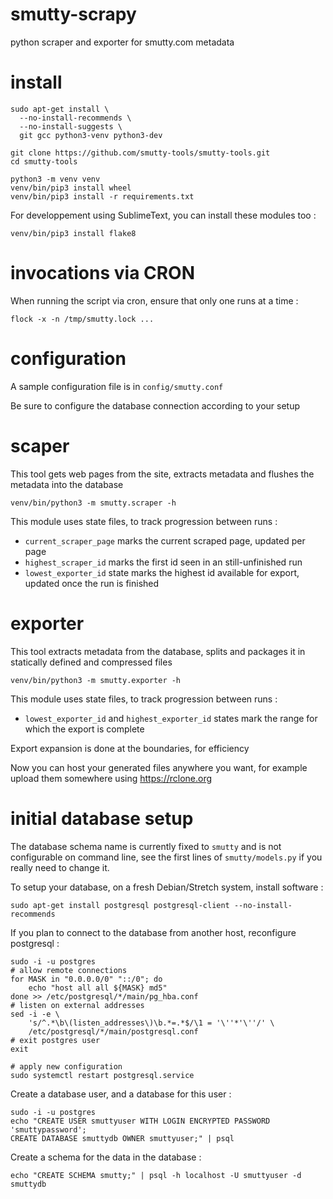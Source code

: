 # smutty-scrapy

python scraper and exporter for smutty.com metadata

# install

    sudo apt-get install \
      --no-install-recommends \
      --no-install-suggests \
      git gcc python3-venv python3-dev

    git clone https://github.com/smutty-tools/smutty-tools.git
    cd smutty-tools

    python3 -m venv venv
    venv/bin/pip3 install wheel
    venv/bin/pip3 install -r requirements.txt

For developpement using SublimeText, you can install these modules too :

    venv/bin/pip3 install flake8

# invocations via CRON

When running the script via cron, ensure that only one runs at a time :

    flock -x -n /tmp/smutty.lock ...

# configuration

A sample configuration file is in `config/smutty.conf`

Be sure to configure the database connection according to your setup

# scaper

This tool gets web pages from the site, extracts metadata and flushes the metadata into the database

    venv/bin/python3 -m smutty.scraper -h

This module uses state files, to track progression between runs :

- `current_scraper_page` marks the current scraped page, updated per page
- `highest_scraper_id` marks the first id seen in an still-unfinished run
- `lowest_exporter_id` state marks the highest id available for export, updated once the run is finished

# exporter

This tool extracts metadata from the database, splits and packages it in statically defined and compressed files

    venv/bin/python3 -m smutty.exporter -h

This module uses state files, to track progression between runs :

- `lowest_exporter_id` and `highest_exporter_id` states mark the range for which the export is complete

Export expansion is done at the boundaries, for efficiency

Now you can host your generated files anywhere you want, for example upload them somewhere using https://rclone.org

# initial database setup

The database schema name is currently fixed to `smutty` and is not configurable
on command line, see the first lines of `smutty/models.py` if you really need to
change it.

To setup your database, on a fresh Debian/Stretch system, install software :

    sudo apt-get install postgresql postgresql-client --no-install-recommends

If you plan to connect to the database from another host, reconfigure postgresql :

    sudo -i -u postgres
    # allow remote connections
    for MASK in "0.0.0.0/0" "::/0"; do
        echo "host all all ${MASK} md5"
    done >> /etc/postgresql/*/main/pg_hba.conf
    # listen on external addresses
    sed -i -e \
        's/^.*\b\(listen_addresses\)\b.*=.*$/\1 = '\''*'\''/' \
        /etc/postgresql/*/main/postgresql.conf
    # exit postgres user
    exit

    # apply new configuration
    sudo systemctl restart postgresql.service

Create a database user, and a database for this user :

    sudo -i -u postgres
    echo "CREATE USER smuttyuser WITH LOGIN ENCRYPTED PASSWORD 'smuttypassword';
    CREATE DATABASE smuttydb OWNER smuttyuser;" | psql

Create a schema for the data in the database :

    echo "CREATE SCHEMA smutty;" | psql -h localhost -U smuttyuser -d smuttydb

